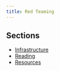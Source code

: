 ```yaml
---
title: Red Teaming
---
```


## Sections ##

* [Infrastructure](/security/redteam/infra)
* [Reading](/security/redteam/reading)
* [Resources](/security/redteam/resources)
